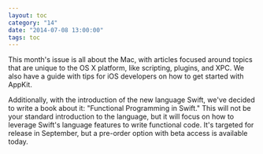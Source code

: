 ```yaml
---
layout: toc
category: "14"
date: "2014-07-08 13:00:00"
tags: toc
---
```


This month's issue is all about the Mac, with articles focused around topics that are unique to the OS X platform, like scripting, plugins, and XPC. We also have a guide with tips for iOS developers on how to get started with AppKit.

Additionally, with the introduction of the new language Swift, we've decided to write a book about it: "Functional Programming in Swift." This will not be your standard introduction to the language, but it will focus on how to leverage Swift's language features to write functional code. It's targeted for release in September, but a pre-order option with beta access is available today.
